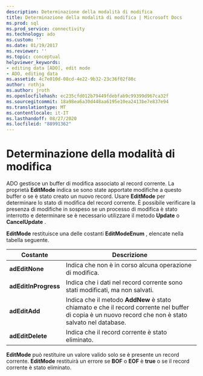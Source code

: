 ```yaml
---
description: Determinazione della modalità di modifica
title: Determinazione della modalità di modifica | Microsoft Docs
ms.prod: sql
ms.prod_service: connectivity
ms.technology: ado
ms.custom: ''
ms.date: 01/19/2017
ms.reviewer: ''
ms.topic: conceptual
helpviewer_keywords:
- editing data [ADO], edit mode
- ADO, editing data
ms.assetid: 4c7e010d-08cd-4e22-9b32-23c36f02f88c
author: rothja
ms.author: jroth
ms.openlocfilehash: ec235cfd012b79449fdebfab9c99399d967ca32f
ms.sourcegitcommit: 18a98ea6a30d448aa6195e10ea2413be7e837e94
ms.translationtype: MT
ms.contentlocale: it-IT
ms.lasthandoff: 08/27/2020
ms.locfileid: "88991362"
---
```

# <a name="determining-edit-mode"></a>Determinazione della modalità di modifica
ADO gestisce un buffer di modifica associato al record corrente. La proprietà **EditMode** indica se sono state apportate modifiche a questo buffer o se è stato creato un nuovo record. Usare **EditMode** per determinare lo stato di modifica del record corrente. È possibile verificare la presenza di modifiche in sospeso se un processo di modifica è stato interrotto e determinare se è necessario utilizzare il metodo **Update** o **CancelUpdate** .  
  
 **EditMode** restituisce una delle costanti **EditModeEnum** , elencate nella tabella seguente.  
  
|Costante|Descrizione|  
|--------------|-----------------|  
|**adEditNone**|Indica che non è in corso alcuna operazione di modifica.|  
|**adEditInProgress**|Indica che i dati nel record corrente sono stati modificati, ma non salvati.|  
|**adEditAdd**|Indica che il metodo **AddNew** è stato chiamato e che il record corrente nel buffer di copia è un nuovo record che non è stato salvato nel database.|  
|**adEditDelete**|Indica che il record corrente è stato eliminato.|  
  
 **EditMode** può restituire un valore valido solo se è presente un record corrente. **EditMode** restituirà un errore se **BOF** o **EOF** è **true** o se il record corrente è stato eliminato.
